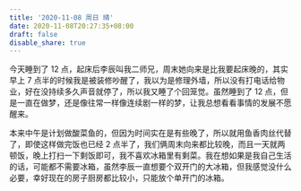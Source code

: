 ```yaml
---
title: '2020-11-08 周日 晴'
date: 2020-11-08T20:27:35+08:00
draft: false
disable_share: true
---
```


今天睡到了 12 点，起床后李辰叫我二师兄，周末她向来是比我要起床晚的，其实早上 7 点半的时候我是被装修吵醒了，我以为是修理外墙，所以没有打电话给物业，好在没持续多久声音就停了，所以我又睡了个回笼觉。虽然睡到了 12 点，但是一直在做梦，还是像往常一样像连续剧一样的梦，让我总想看看事情的发展不愿醒来。

本来中午是计划做酸菜鱼的，但因为时间实在是有些晚了，所以就用鱼香肉丝代替了，即使这样做完饭也已经 2 点半了，我们俩周末向来都比较晚，而且一天就两顿饭，晚上打扫一下剩饭即可，我不喜欢冰箱里有剩菜。我在想如果是我自己生活的话，可能都不需要冰箱，虽然李辰一直想要个双开门的大冰箱，但我感觉没什么必要，幸好现在的房子厨房都比较小，只能放个单开门的冰箱。
